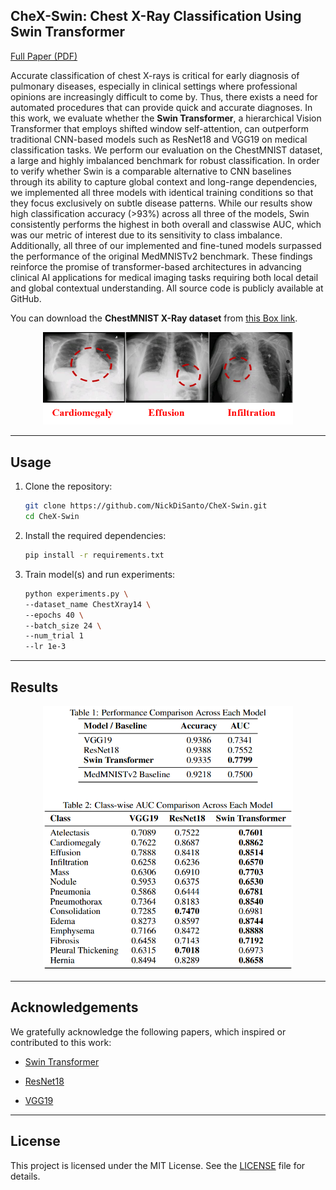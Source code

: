 ## CheX-Swin: Chest X-Ray Classification Using Swin Transformer

[Full Paper (PDF)](https://nickdisanto.github.io/assets/pdfs/CheX-Swin.pdf)

Accurate classification of chest X-rays is critical for early diagnosis of pulmonary diseases, especially in clinical settings where professional opinions are increasingly difficult to come by. Thus, there exists a need for automated procedures that can provide quick and accurate diagnoses. In this work, we evaluate whether the **Swin Transformer**, a hierarchical Vision Transformer that employs shifted window self-attention, can outperform traditional CNN-based models such as ResNet18 and VGG19 on medical classification tasks. We perform our evaluation on the ChestMNIST dataset, a large and highly imbalanced benchmark for robust classification. In order to verify whether Swin is a comparable alternative to CNN baselines through its ability to capture global context and long-range dependencies, we implemented all three models with identical training conditions so that they focus exclusively on subtle disease patterns. While our results show high classification accuracy (>93%) across all three of the models, Swin consistently performs the highest in both overall and classwise AUC, which was our metric of interest due to its sensitivity to class imbalance. Additionally, all three of our implemented and fine-tuned models surpassed the performance of the original MedMNISTv2 benchmark. These findings reinforce the promise of transformer-based architectures in advancing clinical AI applications for medical imaging tasks requiring both local detail and global contextual understanding. All source code is publicly available at GitHub.

You can download the **ChestMNIST X-Ray dataset** from [this Box link](https://nihcc.app.box.com/v/ChestXray-NIHCC/file/220660789610).

<p align="center"> <img src="./figs/chestmnist_samples.png" alt="ChestMNIST Sample Images" width="400"/> </p>

---

## Usage

1. Clone the repository:
   ```bash
   git clone https://github.com/NickDiSanto/CheX-Swin.git
   cd CheX-Swin
   ```

2. Install the required dependencies:
   ```bash
   pip install -r requirements.txt
   ```

3. Train model(s) and run experiments:
   ```bash
   python experiments.py \
   --dataset_name ChestXray14 \
   --epochs 40 \
   --batch_size 24 \
   --num_trial 1
   --lr 1e-3
   ```

---

## Results

<p align="center"> <img src="./figs/chex-swin-results.png" alt="Quantitative Results" width="400"/> </p>

---

## Acknowledgements
We gratefully acknowledge the following papers, which inspired or contributed to this work:

- [Swin Transformer](https://openaccess.thecvf.com/content/ICCV2021/papers/Liu_Swin_Transformer_Hierarchical_Vision_Transformer_Using_Shifted_Windows_ICCV_2021_paper.pdf)

- [ResNet18](https://www.cv-foundation.org/openaccess/content_cvpr_2016/papers/He_Deep_Residual_Learning_CVPR_2016_paper.pdf)

- [VGG19](https://arxiv.org/pdf/1409.1556)

---

## License

This project is licensed under the MIT License. See the [LICENSE](LICENSE) file for details.

